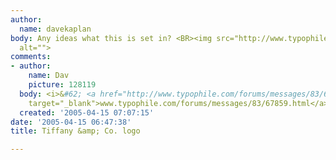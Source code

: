 ```yaml
---
author:
  name: davekaplan
body: Any ideas what this is set in? <BR><img src="http://www.typophile.com/forums/messages/83/69830.gif"
  alt="">
comments:
- author:
    name: Dav
    picture: 128119
  body: <i>&#62; <a href="http://www.typophile.com/forums/messages/83/67859.html"
    target="_blank">www.typophile.com/forums/messages/83/67859.html</a></i>
  created: '2005-04-15 07:07:15'
date: '2005-04-15 06:47:38'
title: Tiffany &amp; Co. logo

---
```

